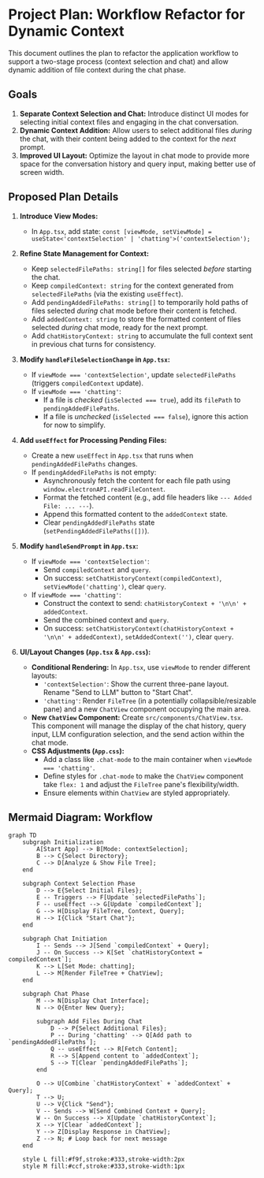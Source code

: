 # Project Plan: Workflow Refactor for Dynamic Context

This document outlines the plan to refactor the application workflow to support a two-stage process (context selection and chat) and allow dynamic addition of file context during the chat phase.

## Goals

1.  **Separate Context Selection and Chat:** Introduce distinct UI modes for selecting initial context files and engaging in the chat conversation.
2.  **Dynamic Context Addition:** Allow users to select additional files *during* the chat, with their content being added to the context for the *next* prompt.
3.  **Improved UI Layout:** Optimize the layout in chat mode to provide more space for the conversation history and query input, making better use of screen width.

## Proposed Plan Details

1.  **Introduce View Modes:**
    *   In `App.tsx`, add state: `const [viewMode, setViewMode] = useState<'contextSelection' | 'chatting'>('contextSelection');`

2.  **Refine State Management for Context:**
    *   Keep `selectedFilePaths: string[]` for files selected *before* starting the chat.
    *   Keep `compiledContext: string` for the context generated from `selectedFilePaths` (via the existing `useEffect`).
    *   Add `pendingAddedFilePaths: string[]` to temporarily hold paths of files selected *during* chat mode before their content is fetched.
    *   Add `addedContext: string` to store the formatted content of files selected *during* chat mode, ready for the next prompt.
    *   Add `chatHistoryContext: string` to accumulate the full context sent in previous chat turns for consistency.

3.  **Modify `handleFileSelectionChange` in `App.tsx`:**
    *   If `viewMode === 'contextSelection'`, update `selectedFilePaths` (triggers `compiledContext` update).
    *   If `viewMode === 'chatting'`:
        *   If a file is *checked* (`isSelected === true`), add its `filePath` to `pendingAddedFilePaths`.
        *   If a file is *unchecked* (`isSelected === false`), ignore this action for now to simplify.

4.  **Add `useEffect` for Processing Pending Files:**
    *   Create a new `useEffect` in `App.tsx` that runs when `pendingAddedFilePaths` changes.
    *   If `pendingAddedFilePaths` is not empty:
        *   Asynchronously fetch the content for each file path using `window.electronAPI.readFileContent`.
        *   Format the fetched content (e.g., add file headers like `--- Added File: ... ---`).
        *   Append this formatted content to the `addedContext` state.
        *   Clear `pendingAddedFilePaths` state (`setPendingAddedFilePaths([])`).

5.  **Modify `handleSendPrompt` in `App.tsx`:**
    *   If `viewMode === 'contextSelection'`:
        *   Send `compiledContext` and `query`.
        *   On success: `setChatHistoryContext(compiledContext)`, `setViewMode('chatting')`, clear `query`.
    *   If `viewMode === 'chatting'`:
        *   Construct the context to send: `chatHistoryContext + '\n\n' + addedContext`.
        *   Send the combined context and `query`.
        *   On success: `setChatHistoryContext(chatHistoryContext + '\n\n' + addedContext)`, `setAddedContext('')`, clear `query`.

6.  **UI/Layout Changes (`App.tsx` & `App.css`):**
    *   **Conditional Rendering:** In `App.tsx`, use `viewMode` to render different layouts:
        *   `'contextSelection'`: Show the current three-pane layout. Rename "Send to LLM" button to "Start Chat".
        *   `'chatting'`: Render `FileTree` (in a potentially collapsible/resizable pane) and a new `ChatView` component occupying the main area.
    *   **New `ChatView` Component:** Create `src/components/ChatView.tsx`. This component will manage the display of the chat history, query input, LLM configuration selection, and the send action within the chat mode.
    *   **CSS Adjustments (`App.css`):**
        *   Add a class like `.chat-mode` to the main container when `viewMode === 'chatting'`.
        *   Define styles for `.chat-mode` to make the `ChatView` component take `flex: 1` and adjust the `FileTree` pane's flexibility/width.
        *   Ensure elements within `ChatView` are styled appropriately.

## Mermaid Diagram: Workflow

```mermaid
graph TD
    subgraph Initialization
        A[Start App] --> B[Mode: contextSelection];
        B --> C{Select Directory};
        C --> D[Analyze & Show File Tree];
    end

    subgraph Context Selection Phase
        D --> E{Select Initial Files};
        E -- Triggers --> F[Update `selectedFilePaths`];
        F -- useEffect --> G[Update `compiledContext`];
        G --> H[Display FileTree, Context, Query];
        H --> I{Click "Start Chat"};
    end

    subgraph Chat Initiation
        I -- Sends --> J[Send `compiledContext` + Query];
        J -- On Success --> K[Set `chatHistoryContext = compiledContext`];
        K --> L[Set Mode: chatting];
        L --> M[Render FileTree + ChatView];
    end

    subgraph Chat Phase
        M --> N[Display Chat Interface];
        N --> O{Enter New Query};

        subgraph Add Files During Chat
            D --> P{Select Additional Files};
            P -- During 'chatting' --> Q[Add path to `pendingAddedFilePaths`];
            Q -- useEffect --> R[Fetch Content];
            R --> S[Append content to `addedContext`];
            S --> T[Clear `pendingAddedFilePaths`];
        end

        O --> U[Combine `chatHistoryContext` + `addedContext` + Query];
        T --> U;
        U --> V{Click "Send"};
        V -- Sends --> W[Send Combined Context + Query];
        W -- On Success --> X[Update `chatHistoryContext`];
        X --> Y[Clear `addedContext`];
        Y --> Z[Display Response in ChatView];
        Z --> N; # Loop back for next message
    end

    style L fill:#f9f,stroke:#333,stroke-width:2px
    style M fill:#ccf,stroke:#333,stroke-width:1px
